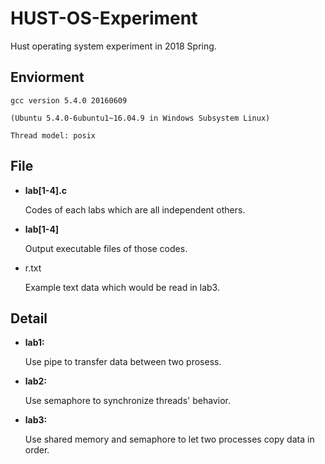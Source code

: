 # HUST-OS-Experiment

Hust operating system experiment in 2018 Spring.

## Enviorment

	gcc version 5.4.0 20160609 
	
	(Ubuntu 5.4.0-6ubuntu1~16.04.9 in Windows Subsystem Linux)

	Thread model: posix

## File

 - **lab[1-4].c**

	Codes of each labs which are all independent  others.

 - **lab[1-4]**

	Output executable files of those codes.

 - r.txt
	
	Example text data which would be read in lab3.

## Detail

 - **lab1:** 

	Use pipe to transfer data between two prosess.
		
 - **lab2:**

	Use semaphore to synchronize threads' behavior.
	
 
 - **lab3:**

	Use shared memory and semaphore to let two processes copy data in order.


